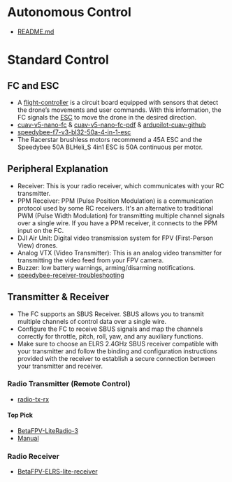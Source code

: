 # Autonomous Control
* [README.md](https://github.com/MichaelThamm/autonomous-drone/blob/main/sub-systems/control-system/autonomous-control/README.md)

# Standard Control
## FC and ESC
* A [flight-controller](https://oscarliang.com/flight-controller-explained/#Flight-Controller-What-it-is-and-How-it-Works) is a circuit board equipped with sensors that detect the drone’s movements and user commands. With this information, the FC signals the [ESC](https://oscarliang.com/esc/) to move the drone in the desired direction.
* [cuav-v5-nano-fc](https://ardupilot.org/copter/docs/common-cuav-v5nano-overview.html) & [cuav-v5-nano-fc-pdf](http://manual.cuav.net/V5-nano.pdf) & [ardupilot-cuav-github](https://github.com/ArduPilot/Schematics/tree/master/CUAV)
* [speedybee-f7-v3-bl32-50a-4-in-1-esc](https://www.speedybee.com/speedybee-f7-v3-bl32-50a-4-in-1-esc/#Manual)
* The Racerstar brushless motors recommend a 45A ESC and the Speedybee 50A BLHeli_S 4in1 ESC is 50A continuous per motor.

## Peripheral Explanation
* Receiver: This is your radio receiver, which communicates with your RC transmitter.
* PPM Receiver: PPM (Pulse Position Modulation) is a communication protocol used by some RC receivers. It's an alternative to traditional PWM (Pulse Width Modulation) for transmitting multiple channel signals over a single wire. If you have a PPM receiver, it connects to the PPM input on the FC.
* DJI Air Unit: Digital video transmission system for FPV (First-Person View) drones.
* Analog VTX (Video Transmitter): This is an analog video transmitter for transmitting the video feed from your FPV camera.
* Buzzer: low battery warnings, arming/disarming notifications.
* [speedybee-receiver-troubleshooting](https://speedybee.zendesk.com/hc/en-us/articles/13971551993243-How-to-set-up-your-receiver-in-Betaflight-configurator-on-SpeedyBee-F7-V3-flight-controller-)

## Transmitter & Receiver
* The FC supports an SBUS Receiver. SBUS allows you to transmit multiple channels of control data over a single wire.
* Configure the FC to receive SBUS signals and map the channels correctly for throttle, pitch, roll, yaw, and any auxiliary functions.
* Make sure to choose an ELRS 2.4GHz SBUS receiver compatible with your transmitter and follow the binding and configuration instructions provided with the receiver to establish a secure connection between your transmitter and receiver.
### Radio Transmitter (Remote Control)
* [radio-tx-rx](https://oscarliang.com/radio-transmitter/)
#### Top Pick
* [BetaFPV-LiteRadio-3](https://betafpv.com/products/literadio-3-radio-transmitter)
* [Manual](https://manuals.plus/betafpv/literadio-3-radio-transmitter-manual#axzz8CFUM5o3S)
### Radio Receiver
* [BetaFPV-ELRS-lite-receiver](https://www.drone-fpv-racer.com/en/elrs-lite-receiver-by-betafpv-9218.html#/10019-antenna-tower_antenna)